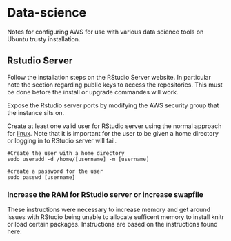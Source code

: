 # Data-science

Notes for configuring AWS for use with various data science tools on Ubuntu trusty installation.


## Rstudio Server
Follow the installation steps on the RStudio Server website. In particular note the section regarding public keys to access the repositories. This must be done before the install or upgrade commandes will work.

Expose the Rstudio server ports by modifying the AWS security group that the instance sits on.

Create at least one valid user for RStudio server using the normal approach for <a href=http://linux.die.net/man/8/useradd> linux</a>.
Note that it is important for the user to be given a home directory or logging in to RStudio server will fail. 

```
#Create the user with a home directory
sudo useradd -d /home/[username] -m [username]

#create a password for the user
sudo passwd [username]
```

### Increase the RAM for RStudio server or increase swapfile
These instructions were necessary to increase memory and get around issues with RStudio being unable to allocate sufficent memory to install knitr or load certain packages. Instructions are based on the instructions found here:

```

```

